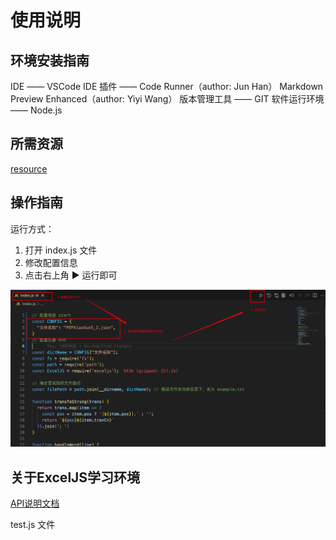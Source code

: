 # 使用说明

## 环境安装指南

IDE —— VSCode
IDE 插件 ——
  Code Runner（author: Jun Han）
  Markdown Preview Enhanced（author: Yiyi Wang）
版本管理工具 —— GIT
软件运行环境 —— Node.js

## 所需资源

[resource](https://github.com/kajweb/dict)

## 操作指南

运行方式：

1. 打开 index.js 文件
2. 修改配置信息
3. 点击右上角 ▶️ 运行即可

![Alt text](images/1.png)

## 关于ExcelJS学习环境

[API说明文档](https://github.com/exceljs/exceljs/blob/master/README_zh.md)

test.js 文件
